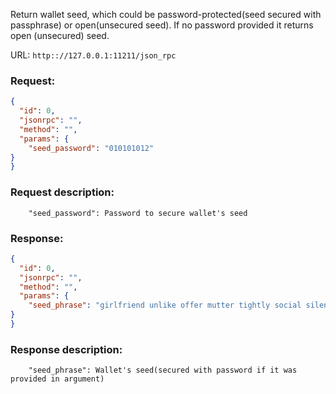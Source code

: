 Return wallet seed, which could be password-protected(seed secured with passphrase) or open(unsecured seed). If no password provided it returns open (unsecured) seed. 

URL: ```http:://127.0.0.1:11211/json_rpc```
### Request: 
```json
{
  "id": 0,
  "jsonrpc": "",
  "method": "",
  "params": {
    "seed_password": "010101012"
}
}
```
### Request description: 
```
    "seed_password": Password to secure wallet's seed

```
### Response: 
```json
{
  "id": 0,
  "jsonrpc": "",
  "method": "",
  "params": {
    "seed_phrase": "girlfriend unlike offer mutter tightly social silent expect constant bid nowhere reach flower bite salt becomeconversation dog rush quietly become usually lightning midnight each secret class"
}
}
```
### Response description: 
```
    "seed_phrase": Wallet's seed(secured with password if it was provided in argument)

```
